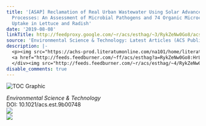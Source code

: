 ```yaml
---
title: '[ASAP] Reclamation of Real Urban Wastewater Using Solar Advanced Oxidation
  Processes: An Assessment of Microbial Pathogens and 74 Organic Microcontaminants
  Uptake in Lettuce and Radish'
date: '2019-08-08'
linkTitle: http://feedproxy.google.com/~r/acs/esthag/~3/RykZeNw0Go8/acs.est.9b00748
source: 'Environmental Science & Technology: Latest Articles (ACS Publications)'
description: |-
  <p><img src="https://achs-prod.literatumonline.com/na101/home/literatum/publisher/achs/journals/content/esthag/0/esthag.ahead-of-print/acs.est.9b00748/20190808/images/medium/es9b00748_0003.gif" alt="TOC Graphic"/></p><div><cite>Environmental Science & Technology</cite></div><div>DOI: 10.1021/acs.est.9b00748</div><div class="feedflare">
  <a href="http://feeds.feedburner.com/~ff/acs/esthag?a=RykZeNw0Go8:HrLP9pegUBo:yIl2AUoC8zA"><img src="http://feeds.feedburner.com/~ff/acs/esthag?d=yIl2AUoC8zA" border="0"></img></a>
  </div><img src="http://feeds.feedburner.com/~r/acs/esthag/~4/RykZeNw0Go8" ...
disable_comments: true
---
```

<p><img src="https://achs-prod.literatumonline.com/na101/home/literatum/publisher/achs/journals/content/esthag/0/esthag.ahead-of-print/acs.est.9b00748/20190808/images/medium/es9b00748_0003.gif" alt="TOC Graphic"/></p><div><cite>Environmental Science & Technology</cite></div><div>DOI: 10.1021/acs.est.9b00748</div><div class="feedflare">
<a href="http://feeds.feedburner.com/~ff/acs/esthag?a=RykZeNw0Go8:HrLP9pegUBo:yIl2AUoC8zA"><img src="http://feeds.feedburner.com/~ff/acs/esthag?d=yIl2AUoC8zA" border="0"></img></a>
</div><img src="http://feeds.feedburner.com/~r/acs/esthag/~4/RykZeNw0Go8" ...